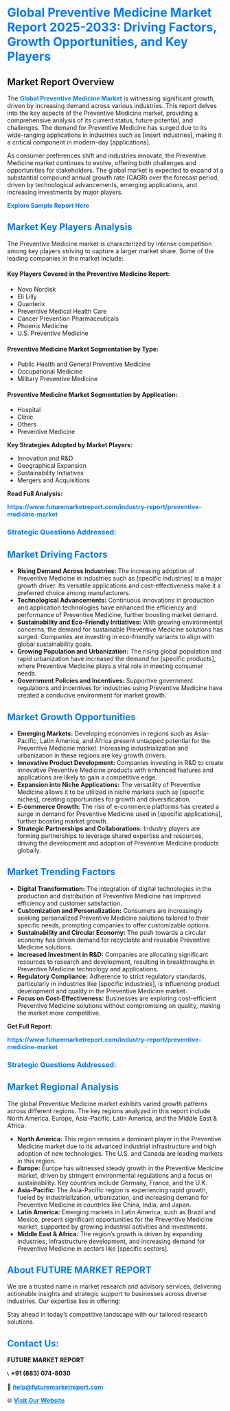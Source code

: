 <h1 style="color: #007BFF;">Global Preventive Medicine Market Report 2025-2033: Driving Factors, Growth Opportunities, and Key Players</h1>

<section id="overview">
<h2>Market Report Overview</h2>
<p>The <a href="https://www.futuremarketreport.com/industry-report/preventive-medicine-market" style="color: #007BFF; text-decoration: none;"><strong>Global Preventive Medicine Market</strong></a> is witnessing significant growth, driven by increasing demand across various industries. This report delves into the key aspects of the Preventive Medicine market, providing a comprehensive analysis of its current status, future potential, and challenges. The demand for Preventive Medicine has surged due to its wide-ranging applications in industries such as [insert industries], making it a critical component in modern-day [applications].</p>
<p>As consumer preferences shift and industries innovate, the Preventive Medicine market continues to evolve, offering both challenges and opportunities for stakeholders. The global market is expected to expand at a substantial compound annual growth rate (CAGR) over the forecast period, driven by technological advancements, emerging applications, and increasing investments by major players.</p>
</section>

<section id="overview">
<p><a href="https://www.futuremarketreport.com/request-sample/reportId=123893" style="color: #007BFF; text-decoration: none;"><strong>Explore Sample Report Here</strong></a></p>
</section>

<section id="key-players">
<h2 style="color: #007BFF;">Market Key Players Analysis</h2>
<p>The Preventive Medicine market is characterized by intense competition among key players striving to capture a larger market share. Some of the leading companies in the market include:</p>
<h4>Key Players Covered in the Preventive Medicine Report:</h4>
<ul><li>Novo Nordisk</li><li>Eli Lilly</li><li>Quanterix</li><li>Preventive Medical Health Care</li><li>Cancer Prevention Pharmaceuticals</li><li>Phoenix Medicine</li><li>U.S. Preventive Medicine</li></ul>
<h4>Preventive Medicine Market Segmentation by Type:</h4>
<ul><li>Public Health and General Preventive Medicine</li><li>Occupational Medicine</li><li>Military Preventive Medicine</li></ul>

<h4>Preventive Medicine Market Segmentation by Application:</h4>
<ul><li>Hospital</li><li>Clinic</li><li>Others</li><li>Preventive Medicine</li></ul>
<p><strong>Key Strategies Adopted by Market Players:</strong></p>
<ul>
<li>Innovation and R&D</li>
<li>Geographical Expansion</li>
<li>Sustainability Initiatives</li>
<li>Mergers and Acquisitions</li>
</ul>
</section>

<section>
<p><strong>Read Full Analysis: </strong></p><a href="https://www.futuremarketreport.com/industry-report/preventive-medicine-market" style="color: #007BFF; text-decoration: none;"><strong>https://www.futuremarketreport.com/industry-report/preventive-medicine-market</strong></a>
<h3 style="color: #007BFF;">Strategic Questions Addressed:</h3>
</section>

<section id="driving-factors">
<h2 style="color: #007BFF;">Market Driving Factors</h2>
<ul>
<li><strong>Rising Demand Across Industries:</strong> The increasing adoption of Preventive Medicine in industries such as [specific industries] is a major growth driver. Its versatile applications and cost-effectiveness make it a preferred choice among manufacturers.</li>
<li><strong>Technological Advancements:</strong> Continuous innovations in production and application technologies have enhanced the efficiency and performance of Preventive Medicine, further boosting market demand.</li>
<li><strong>Sustainability and Eco-Friendly Initiatives:</strong> With growing environmental concerns, the demand for sustainable Preventive Medicine solutions has surged. Companies are investing in eco-friendly variants to align with global sustainability goals.</li>
<li><strong>Growing Population and Urbanization:</strong> The rising global population and rapid urbanization have increased the demand for [specific products], where Preventive Medicine plays a vital role in meeting consumer needs.</li>
<li><strong>Government Policies and Incentives:</strong> Supportive government regulations and incentives for industries using Preventive Medicine have created a conducive environment for market growth.</li>
</ul>
</section>

<section id="growth-opportunities">
<h2 style="color: #007BFF;">Market Growth Opportunities</h2>
<ul>
<li><strong>Emerging Markets:</strong> Developing economies in regions such as Asia-Pacific, Latin America, and Africa present untapped potential for the Preventive Medicine market. Increasing industrialization and urbanization in these regions are key growth drivers.</li>
<li><strong>Innovative Product Development:</strong> Companies investing in R&D to create innovative Preventive Medicine products with enhanced features and applications are likely to gain a competitive edge.</li>
<li><strong>Expansion into Niche Applications:</strong> The versatility of Preventive Medicine allows it to be utilized in niche markets such as [specific niches], creating opportunities for growth and diversification.</li>
<li><strong>E-commerce Growth:</strong> The rise of e-commerce platforms has created a surge in demand for Preventive Medicine used in [specific applications], further boosting market growth.</li>
<li><strong>Strategic Partnerships and Collaborations:</strong> Industry players are forming partnerships to leverage shared expertise and resources, driving the development and adoption of Preventive Medicine products globally.</li>
</ul>
</section>

<section id="trending-factors">
<h2 style="color: #007BFF;">Market Trending Factors</h2>
<ul>
<li><strong>Digital Transformation:</strong> The integration of digital technologies in the production and distribution of Preventive Medicine has improved efficiency and customer satisfaction.</li>
<li><strong>Customization and Personalization:</strong> Consumers are increasingly seeking personalized Preventive Medicine solutions tailored to their specific needs, prompting companies to offer customizable options.</li>
<li><strong>Sustainability and Circular Economy:</strong> The push towards a circular economy has driven demand for recyclable and reusable Preventive Medicine solutions.</li>
<li><strong>Increased Investment in R&D:</strong> Companies are allocating significant resources to research and development, resulting in breakthroughs in Preventive Medicine technology and applications.</li>
<li><strong>Regulatory Compliance:</strong> Adherence to strict regulatory standards, particularly in industries like [specific industries], is influencing product development and quality in the Preventive Medicine market.</li>
<li><strong>Focus on Cost-Effectiveness:</strong> Businesses are exploring cost-efficient Preventive Medicine solutions without compromising on quality, making the market more competitive.</li>
</ul>
</section>

<section>
<p><strong>Get Full Report: </strong></p><a href="https://www.futuremarketreport.com/industry-report/preventive-medicine-market" style="color: #007BFF; text-decoration: none;"><strong>https://www.futuremarketreport.com/industry-report/preventive-medicine-market</strong></a>
<h3 style="color: #007BFF;">Strategic Questions Addressed:</h3>
</section>


<section id="regional-analysis">
<h2 style="color: #007BFF;">Market Regional Analysis</h2>
<p>The global Preventive Medicine market exhibits varied growth patterns across different regions. The key regions analyzed in this report include North America, Europe, Asia-Pacific, Latin America, and the Middle East & Africa:</p>
<ul>
<li><strong>North America:</strong> This region remains a dominant player in the Preventive Medicine market due to its advanced industrial infrastructure and high adoption of new technologies. The U.S. and Canada are leading markets in this region.</li>
<li><strong>Europe:</strong> Europe has witnessed steady growth in the Preventive Medicine market, driven by stringent environmental regulations and a focus on sustainability. Key countries include Germany, France, and the U.K.</li>
<li><strong>Asia-Pacific:</strong> The Asia-Pacific region is experiencing rapid growth, fueled by industrialization, urbanization, and increasing demand for Preventive Medicine in countries like China, India, and Japan.</li>
<li><strong>Latin America:</strong> Emerging markets in Latin America, such as Brazil and Mexico, present significant opportunities for the Preventive Medicine market, supported by growing industrial activities and investments.</li>
<li><strong>Middle East & Africa:</strong> The region’s growth is driven by expanding industries, infrastructure development, and increasing demand for Preventive Medicine in sectors like [specific sectors].</li>
</ul>
</section>

<footer>
<h2 style="color: #007BFF;">About FUTURE MARKET REPORT</h2>
<p>We are a trusted name in market research and advisory services, delivering actionable insights and strategic support to businesses across diverse industries. Our expertise lies in offering:</p>

<p>Stay ahead in today’s competitive landscape with our tailored research solutions.</p>

<h2 style="color: #007BFF;">Contact Us:</h2>
<p><strong>FUTURE MARKET REPORT</strong></p>
<p>📞 <strong>+91 (883) 074-8030</strong></p>
<p>📧 <strong><a href="mailto:help@futuremarketreport.com" style="color: #007BFF;">help@futuremarketreport.com</a></strong></p>
<p>🌐 <strong><a href="https://www.futuremarketreport.com/" style="color: #007BFF;">Visit Our Website</a></strong></p>
</footer>